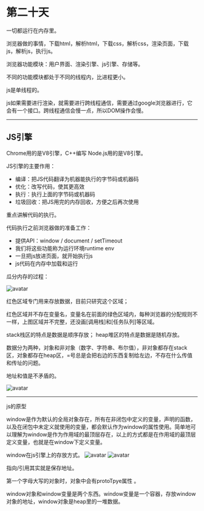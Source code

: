 # 第二十天

一切都运行在内存里。

浏览器做的事情，下载html，解析html，下载css，解析css，渲染页面，下载js，解析js，执行js。

浏览器功能模块：用户界面、渲染引擎、js引擎、存储等。

不同的功能模块都处于不同的线程内，比进程更小。

js是单线程的。

js如果需要进行渲染，就需要进行跨线程通信，需要通过google浏览器进行，它会有一个接口。跨线程通信会慢一点，所以DOM操作会慢。

------------

## JS引擎

Chrome用的是V8引擎，C++编写
Node.js用的是V8引擎。

JS引擎的主要作用：
* 编译：把JS代码翻译为机器能执行的字节码或机器码
* 优化：改写代码，使其更高效
* 执行：执行上面的字节码或机器码
* 垃圾回收：把JS用完的内存回收，方便之后再次使用

重点讲解代码的执行。

代码执行之前浏览器做的准备工作：
* 提供API：window / document / setTimeout
* 我们将这些功能称为运行环境runtime env
* 一旦把js放进页面，就开始执行js
* js代码在内存中加载和运行

瓜分内存的过程：

![avatar](图1.png)

红色区域专门用来存放数据，目前只研究这个区域；

红色区域并不存在变量名，变量名在前面的绿色区域内，每种浏览器的分配规则不一样，上图区域并不完整，还没画[调用栈]和[任务队列]等区域。

stack栈区的特点是数据是顺序存放；
heap堆区的特点是数据是随机存放。

数据分为两种，对象和非对象（数字、字符串、布尔值），非对象都存在stack区，对象都存在heap区，=号总是会把右边的东西复制给左边，不存在什么传值和传址的问题。

地址和值是不矛盾的。

![avatar](图2.png)


-----------

js的原型

window是作为默认的全局对象存在，所有在非闭包中定义的变量，声明的函数，以及在闭包中未定义就使用的变量，都会默认作为window的属性使用。简单地可以理解为window是作为作用域的最顶层存在，以上的方式都是在作用域的最顶层定义变量，也就是在window下定义变量。

window在js引擎上的存放方式。
![avatar](图3.png)
![avatar](图4.png)

指向/引用其实就是保存地址。

第一个字母大写的对象时，对象中会有protoTpye属性 。

window对象和window变量是两个东西。window变量是一个容器，存放window对象的地址，window对象是heap里的一堆数据。

